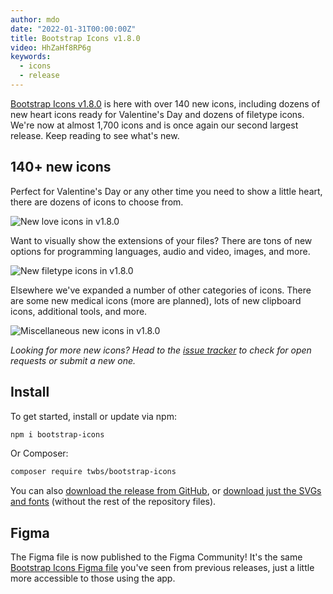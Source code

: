 ```yaml
---
author: mdo
date: "2022-01-31T00:00:00Z"
title: Bootstrap Icons v1.8.0
video: HhZaHf8RP6g
keywords:
  - icons
  - release
---
```


[Bootstrap Icons v1.8.0](https://icons.getbootstrap.com) is here with over 140 new icons, including dozens of new heart icons ready for Valentine's Day and dozens of filetype icons. We're now at almost 1,700 icons and is once again our second largest release. Keep reading to see what's new.

## 140+ new icons

Perfect for Valentine's Day or any other time you need to show a little heart, there are dozens of icons to choose from.

![New love icons in v1.8.0](/assets/img/2022/01/icons-v180-love.png)

Want to visually show the extensions of your files? There are tons of new options for programming languages, audio and video, images, and more.

![New filetype icons in v1.8.0](/assets/img/2022/01/icons-v180-filetypes.png)

Elsewhere we've expanded a number of other categories of icons. There are some new medical icons (more are planned), lots of new clipboard icons, additional tools, and more.

![Miscellaneous new icons in v1.8.0](/assets/img/2022/01/icons-v180-misc.png)

*Looking for more new icons? Head to the [issue tracker](https://github.com/twbs/icons/issues) to check for open requests or submit a new one.*

## Install

To get started, install or update via npm:

```sh
npm i bootstrap-icons
```

Or Composer:

```sh
composer require twbs/bootstrap-icons
```

You can also [download the release from GitHub](https://github.com/twbs/icons/releases/tag/v1.8.0), or [download just the SVGs and fonts](https://github.com/twbs/icons/releases/download/v1.8.0/bootstrap-icons-1.8.0.zip) (without the rest of the repository files).

## Figma

The Figma file is now published to the Figma Community! It's the same [Bootstrap Icons Figma file](https://www.figma.com/community/file/1042482994486402696/Bootstrap-Icons) you've seen from previous releases, just a little more accessible to those using the app.
